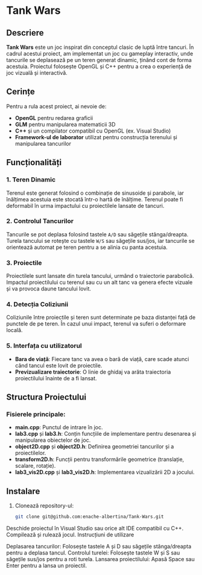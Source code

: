 # Tank Wars

## Descriere
**Tank Wars** este un joc inspirat din conceptul clasic de luptă între tancuri. În cadrul acestui proiect, 
am implementat un joc cu gameplay interactiv, unde tancurile se deplasează pe un teren generat dinamic, 
ținând cont de forma acestuia. Proiectul folosește OpenGL și C++ pentru a crea o experiență de joc 
vizuală și interactivă.

## Cerințe
Pentru a rula acest proiect, ai nevoie de:
- **OpenGL** pentru redarea graficii
- **GLM** pentru manipularea matematicii 3D
- **C++** și un compilator compatibil cu OpenGL (ex. Visual Studio)
- **Framework-ul de laborator** utilizat pentru construcția terenului și manipularea tancurilor

## Funcționalități
### 1. **Teren Dinamic**
Terenul este generat folosind o combinație de sinusoide și parabole, iar înălțimea acestuia este
stocată într-o hartă de înălțime. Terenul poate fi deformabil în urma impactului cu proiectilele
lansate de tancuri.

### 2. **Controlul Tancurilor**
Tancurile se pot deplasa folosind tastele `A/D` sau săgețile stânga/dreapta. Turela tancului se 
rotește cu tastele `W/S` sau săgețile sus/jos, iar tancurile se orientează automat pe teren pentru
a se alinia cu panta acestuia.

### 3. **Proiectile**
Proiectilele sunt lansate din turela tancului, urmând o traiectorie parabolică. Impactul proiectilului 
cu terenul sau cu un alt tanc va genera efecte vizuale și va provoca daune tancului lovit.

### 4. **Detecția Coliziunii**
Coliziunile între proiectile și teren sunt determinate pe baza distanței față de punctele de pe teren.
În cazul unui impact, terenul va suferi o deformare locală.

### 5. **Interfața cu utilizatorul**
   - **Bara de viață**: Fiecare tanc va avea o bară de viață, care scade atunci când tancul este lovit de proiectile.
   - **Previzualizare traiectorie**: O linie de ghidaj va arăta traiectoria proiectilului înainte de a fi lansat.

## Structura Proiectului
### Fisierele principale:
- **main.cpp**: Punctul de intrare în joc.
- **lab3.cpp** și **lab3.h**: Conțin funcțiile de implementare pentru desenarea și manipularea obiectelor de joc.
- **object2D.cpp** și **object2D.h**: Definirea geometriei tancurilor și a proiectilelor.
- **transform2D.h**: Funcții pentru transformările geometrice (translație, scalare, rotație).
- **lab3_vis2D.cpp** și **lab3_vis2D.h**: Implementarea vizualizării 2D a jocului.

## Instalare
1. Clonează repository-ul:
   ```bash
   git clone git@github.com:enache-albertina/Tank-Wars.git
Deschide proiectul în Visual Studio sau orice alt IDE compatibil cu C++.
Compilează și rulează jocul.
Instrucțiuni de utilizare


Deplasarea tancurilor: Folosește tastele A și D sau săgețile stânga/dreapta pentru a deplasa tancul.
Controlul turelei: Folosește tastele W și S sau săgețile sus/jos pentru a roti turela.
Lansarea proiectilului: Apasă Space sau Enter pentru a lansa un proiectil.

